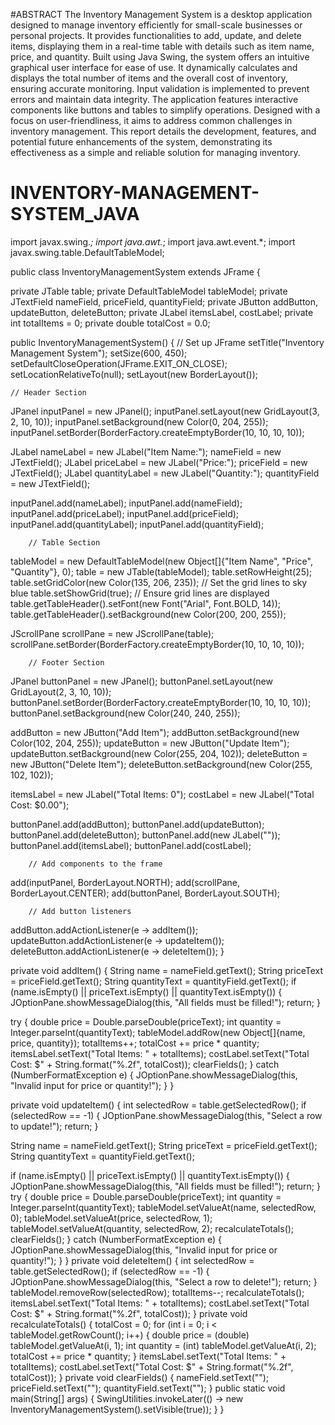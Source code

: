 #ABSTRACT
The Inventory Management System is a desktop application designed to manage inventory efficiently for small-scale businesses or personal projects. It provides functionalities to add, update, and delete items, displaying them in a real-time table with details such as item name, price, and quantity. Built using Java Swing, the system offers an intuitive graphical user interface for ease of use. It dynamically calculates and displays the total number of items and the overall cost of inventory, ensuring accurate monitoring. Input validation is implemented to prevent errors and maintain data integrity. The application features interactive components like buttons and tables to simplify operations. Designed with a focus on user-friendliness, it aims to address common challenges in inventory management. This report details the development, features, and potential future enhancements of the system, demonstrating its effectiveness as a simple and reliable solution for managing inventory.







# INVENTORY-MANAGEMENT-SYSTEM_JAVA

import javax.swing.*;
import java.awt.*;
import java.awt.event.*;
import javax.swing.table.DefaultTableModel;

public class InventoryManagementSystem extends JFrame {

  private JTable table;
    private DefaultTableModel tableModel;
    private JTextField nameField, priceField, quantityField;
    private JButton addButton, updateButton, deleteButton;
    private JLabel itemsLabel, costLabel;
    private int totalItems = 0;
    private double totalCost = 0.0;

   public InventoryManagementSystem() {
        // Set up JFrame
        setTitle("Inventory Management System");
        setSize(600, 450);
        setDefaultCloseOperation(JFrame.EXIT_ON_CLOSE);
        setLocationRelativeTo(null);
        setLayout(new BorderLayout());

    // Header Section
  JPanel inputPanel = new JPanel();
        inputPanel.setLayout(new GridLayout(3, 2, 10, 10));
        inputPanel.setBackground(new Color(0, 204, 255));
        inputPanel.setBorder(BorderFactory.createEmptyBorder(10, 10, 10, 10));

  JLabel nameLabel = new JLabel("Item Name:");
        nameField = new JTextField();
        JLabel priceLabel = new JLabel("Price:");
        priceField = new JTextField();
        JLabel quantityLabel = new JLabel("Quantity:");
        quantityField = new JTextField();

  inputPanel.add(nameLabel);
        inputPanel.add(nameField);
        inputPanel.add(priceLabel);
        inputPanel.add(priceField);
        inputPanel.add(quantityLabel);
        inputPanel.add(quantityField);

        // Table Section
  tableModel = new DefaultTableModel(new Object[]{"Item Name", "Price", "Quantity"}, 0);
        table = new JTable(tableModel);
        table.setRowHeight(25);
        table.setGridColor(new Color(135, 206, 235)); // Set the grid lines to sky blue
        table.setShowGrid(true); // Ensure grid lines are displayed
        table.getTableHeader().setFont(new Font("Arial", Font.BOLD, 14));
        table.getTableHeader().setBackground(new Color(200, 200, 255));

  JScrollPane scrollPane = new JScrollPane(table);
        scrollPane.setBorder(BorderFactory.createEmptyBorder(10, 10, 10, 10));

        // Footer Section
  JPanel buttonPanel = new JPanel();
        buttonPanel.setLayout(new GridLayout(2, 3, 10, 10));
        buttonPanel.setBorder(BorderFactory.createEmptyBorder(10, 10, 10, 10));
        buttonPanel.setBackground(new Color(240, 240, 255));

  addButton = new JButton("Add Item");
        addButton.setBackground(new Color(102, 204, 255));
        updateButton = new JButton("Update Item");
        updateButton.setBackground(new Color(255, 204, 102));
        deleteButton = new JButton("Delete Item");
        deleteButton.setBackground(new Color(255, 102, 102));

   itemsLabel = new JLabel("Total Items: 0");
        costLabel = new JLabel("Total Cost: $0.00");

 buttonPanel.add(addButton);
        buttonPanel.add(updateButton);
        buttonPanel.add(deleteButton);
        buttonPanel.add(new JLabel(""));
        buttonPanel.add(itemsLabel);
        buttonPanel.add(costLabel);

        // Add components to the frame
  add(inputPanel, BorderLayout.NORTH);
        add(scrollPane, BorderLayout.CENTER);
        add(buttonPanel, BorderLayout.SOUTH);

        // Add button listeners
   addButton.addActionListener(e -> addItem());
        updateButton.addActionListener(e -> updateItem());
        deleteButton.addActionListener(e -> deleteItem());
    }

  private void addItem() {
     String name = nameField.getText();
        String priceText = priceField.getText();
        String quantityText = quantityField.getText();
    if (name.isEmpty() || priceText.isEmpty() || quantityText.isEmpty()) {
            JOptionPane.showMessageDialog(this, "All fields must be filled!");
            return;
        }

   try {
            double price = Double.parseDouble(priceText);
            int quantity = Integer.parseInt(quantityText);
      tableModel.addRow(new Object[]{name, price, quantity});
            totalItems++;
            totalCost += price * quantity;
     itemsLabel.setText("Total Items: " + totalItems);
            costLabel.setText("Total Cost: $" + String.format("%.2f", totalCost));
            clearFields();
        } catch (NumberFormatException e) {
            JOptionPane.showMessageDialog(this, "Invalid input for price or quantity!");
        }
    }

 private void updateItem() {
        int selectedRow = table.getSelectedRow();
        if (selectedRow == -1) {
            JOptionPane.showMessageDialog(this, "Select a row to update!");
            return;
        }

  String name = nameField.getText();
        String priceText = priceField.getText();
        String quantityText = quantityField.getText();

  if (name.isEmpty() || priceText.isEmpty() || quantityText.isEmpty()) {
            JOptionPane.showMessageDialog(this, "All fields must be filled!");
            return;
        }
      try {
            double price = Double.parseDouble(priceText);
            int quantity = Integer.parseInt(quantityText);
     tableModel.setValueAt(name, selectedRow, 0);
            tableModel.setValueAt(price, selectedRow, 1);
            tableModel.setValueAt(quantity, selectedRow, 2);
       recalculateTotals();
            clearFields();
        } catch (NumberFormatException e) {
            JOptionPane.showMessageDialog(this, "Invalid input for price or quantity!");
        }
    }
    private void deleteItem() {
        int selectedRow = table.getSelectedRow();
        if (selectedRow == -1) {
            JOptionPane.showMessageDialog(this, "Select a row to delete!");
            return;
        }
        tableModel.removeRow(selectedRow);
        totalItems--;
        recalculateTotals();
        itemsLabel.setText("Total Items: " + totalItems);
        costLabel.setText("Total Cost: $" + String.format("%.2f", totalCost));
    }
    private void recalculateTotals() {
        totalCost = 0;
        for (int i = 0; i < tableModel.getRowCount(); i++) {
            double price = (double) tableModel.getValueAt(i, 1);
            int quantity = (int) tableModel.getValueAt(i, 2);
            totalCost += price * quantity;
        }
        itemsLabel.setText("Total Items: " + totalItems);
        costLabel.setText("Total Cost: $" + String.format("%.2f", totalCost));
    }
    private void clearFields() {
        nameField.setText("");
        priceField.setText("");
        quantityField.setText("");
    }
    public static void main(String[] args) {
        SwingUtilities.invokeLater(() -> new InventoryManagementSystem().setVisible(true));
    }
}

